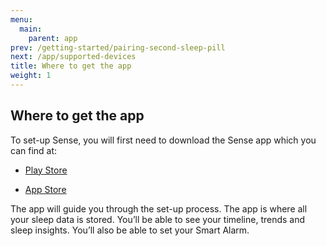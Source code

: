 ```yaml
---
menu:
  main:
    parent: app
prev: /getting-started/pairing-second-sleep-pill
next: /app/supported-devices
title: Where to get the app
weight: 1
---
```


## Where to get the app


To set-up Sense, you will first need to download the Sense app which you can find at:

- [Play Store](https://play.google.com/store/apps/details?id=is.hello.sense&hl=en)

- [App Store](https://search.itunes.apple.com/WebObjects/MZContentLink.woa/wa/link?mt=8&path=apps%2fsense)


The app will guide you through the set-up process. The app is where all your sleep data is stored. You’ll be able to see your timeline, trends and sleep insights. You’ll also be able to set your Smart Alarm.
